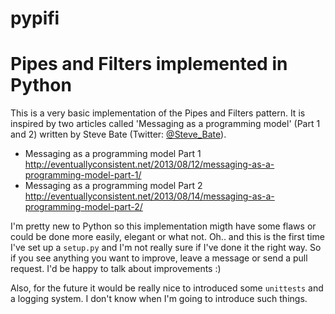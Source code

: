 pypifi
=================

# Pipes and Filters implemented in Python

This is a very basic implementation of the Pipes and Filters pattern.
It is inspired by two articles called 'Messaging as a programming model' (Part 1 and 2) written by Steve Bate (Twitter: [@Steve_Bate](https://twitter.com/Steve_Bate)).

- Messaging as a programming model Part 1 http://eventuallyconsistent.net/2013/08/12/messaging-as-a-programming-model-part-1/
- Messaging as a programming model Part 2 http://eventuallyconsistent.net/2013/08/14/messaging-as-a-programming-model-part-2/

I'm pretty new to Python so this implementation migth have some flaws or could be done more easily, elegant or what not.
Oh.. and this is the first time I've set up a `setup.py` and I'm not really sure if I've done it the right way.
So if you see anything you want to improve, leave a message or send a pull request.
I'd be happy to talk about improvements :)

Also, for the future it would be really nice to introduced some `unittests` and a logging system. I don't know when I'm going to introduce such things.

